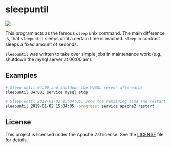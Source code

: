 # sleepuntil
<img src="https://travis-ci.org/jnidzwetzki/sleepuntil.svg?branch=master">

This program acts as the famous ``sleep`` unix command. The main difference is,  that ``sleepuntil`` sleeps until a certain time is reached. ``sleep`` in contrast sleeps a fixed amount of seconds.

``sleepuntil`` was written to take over simple jobs in maintenance work (e.g., shutdown the mysql server at 06:00 am).

## Examples
```bash
# Sleep until 04:00 and shutdown the MySQL server afterwards
sleepuntil 04:00; service mysql stop

# Sleep until 2019-01-02 15:04:05, show the remaining time and restart the apcahe webserver afterwards
sleepuntil 2019-01-02 15:04:05 -progress; service apache2 restart
```

## License
This project is licensed under the Apache 2.0 license. See the [LICENSE](./LICENSE) file for details.
